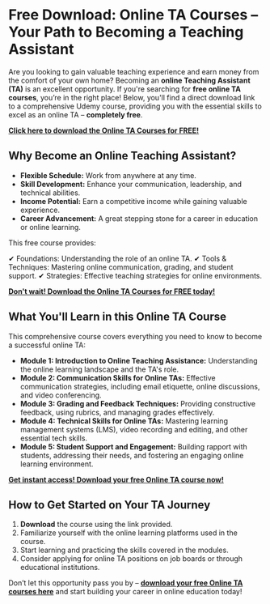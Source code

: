 # Free Download: Online TA Courses – Your Path to Becoming a Teaching Assistant

Are you looking to gain valuable teaching experience and earn money from the comfort of your own home? Becoming an **online Teaching Assistant (TA)** is an excellent opportunity. If you're searching for **free online TA courses**, you’re in the right place! Below, you'll find a direct download link to a comprehensive Udemy course, providing you with the essential skills to excel as an online TA – **completely free**.

[**Click here to download the Online TA Courses for FREE!**](https://udemywork.com/online-ta-courses)

## Why Become an Online Teaching Assistant?

*   **Flexible Schedule:** Work from anywhere at any time.
*   **Skill Development:** Enhance your communication, leadership, and technical abilities.
*   **Income Potential:** Earn a competitive income while gaining valuable experience.
*   **Career Advancement:** A great stepping stone for a career in education or online learning.

This free course provides:

✔ Foundations: Understanding the role of an online TA.
✔ Tools & Techniques: Mastering online communication, grading, and student support.
✔ Strategies: Effective teaching strategies for online environments.

[**Don't wait! Download the Online TA Courses for FREE today!**](https://udemywork.com/online-ta-courses)

## What You'll Learn in this Online TA Course

This comprehensive course covers everything you need to know to become a successful online TA:

*   **Module 1: Introduction to Online Teaching Assistance:** Understanding the online learning landscape and the TA's role.
*   **Module 2: Communication Skills for Online TAs:** Effective communication strategies, including email etiquette, online discussions, and video conferencing.
*   **Module 3: Grading and Feedback Techniques:** Providing constructive feedback, using rubrics, and managing grades effectively.
*   **Module 4: Technical Skills for Online TAs:** Mastering learning management systems (LMS), video recording and editing, and other essential tech skills.
*   **Module 5: Student Support and Engagement:** Building rapport with students, addressing their needs, and fostering an engaging online learning environment.

[**Get instant access! Download your free Online TA course now!**](https://udemywork.com/online-ta-courses)

## How to Get Started on Your TA Journey

1.  **Download** the course using the link provided.
2.  Familiarize yourself with the online learning platforms used in the course.
3.  Start learning and practicing the skills covered in the modules.
4.  Consider applying for online TA positions on job boards or through educational institutions.

Don’t let this opportunity pass you by – **[download your free Online TA courses here](https://udemywork.com/online-ta-courses)** and start building your career in online education today!
